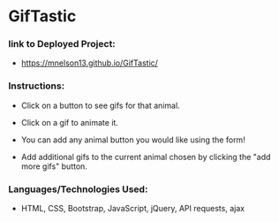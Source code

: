 # GifTastic

### link to Deployed Project:
* https://mnelson13.github.io/GifTastic/

### Instructions:

* Click on a button to see gifs for that animal.

* Click on a gif to animate it.

* You can add any animal button you would like using the form!

* Add additional gifs to the current animal chosen by clicking the "add more gifs" button.

### Languages/Technologies Used:
* HTML, CSS, Bootstrap, JavaScript, jQuery, API requests, ajax